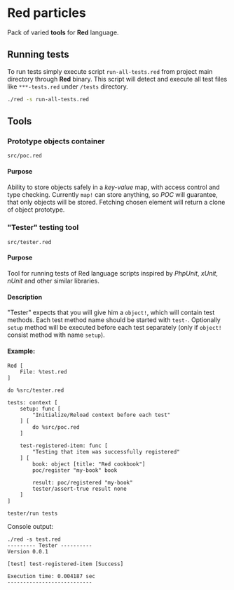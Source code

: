 # Red particles

Pack of varied **tools** for **Red** language.

## Running tests

To run tests simply execute script `run-all-tests.red` from project main directory through **Red** binary.
This script will detect and execute all test files like `***-tests.red` under `/tests` directory.

```bash
./red -s run-all-tests.red
```

## Tools

### Prototype objects container 

`src/poc.red`

#### Purpose

Ability to store objects safely in a *key-value* map, with access control and type checking. Currently `map!` can store anything, so *POC* will guarantee, that only objects will be stored. Fetching chosen element will return a clone of object prototype. 

### "Tester" testing tool 

`src/tester.red`

#### Purpose

Tool for running tests of Red language scripts inspired by *PhpUnit*, *xUnit*, *nUnit* and other similar libraries.

#### Description

"Tester" expects that you will give him a `object!`, which will contain test methods. Each test method name should be started with `test-`. Optionally `setup` method will be executed before each test separately (only if `object!` consist method with name `setup`).

#### Example:

```red
Red [
    File: %test.red
]

do %src/tester.red

tests: context [
    setup: func [
        "Initialize/Reload context before each test"
    ] [
        do %src/poc.red
    ]

    test-registered-item: func [
        "Testing that item was successfully registered"
    ] [
        book: object [title: "Red cookbook"]
        poc/register "my-book" book
        
        result: poc/registered "my-book"
        tester/assert-true result none
    ]
]

tester/run tests
```

Console output:

```
./red -s test.red 
--------- Tester ----------
Version 0.0.1

[test] test-registered-item [Success]

Execution time: 0.004187 sec
---------------------------
```
